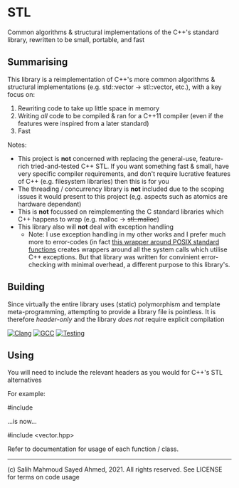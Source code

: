 # STL
Common algorithms & structural implementations of the C++'s standard library, rewritten to be small, portable, and fast

## Summarising

This library is a reimplementation of C++'s more common algorithms & structural implementations (e.g. std::vector -> stl::vector, etc.), with a key focus on:
1. Rewriting code to take up little space in memory
2. Writing *all* code to be compiled & ran for a C++11 compiler (even if the features were inspired from a later standard)
3. Fast

Notes:
- This project is **not** concerned with replacing the general-use, feature-rich tried-and-tested C++ STL. If you want something fast & small, have very specific compiler requirements, and don't require lucrative features of C++ (e.g. filesystem libraries) then this is for you
- The threading / concurrency library is **not** included due to the scoping issues it would present to this project (e,g. aspects such as atomics are hardware dependant)
- This is **not** focussed on reimplementing the C standard libraries which C++ happens to wrap (e.g. malloc -> ~~stl::malloc~~)
- This library also will **not** deal with exception handling
  - Note: I use exception handling in my other works and I prefer much more to error-codes (in fact [this wrapper around POSIX standard functions](https://github.com/daleksla/posicxx) creates wrappers around all the system calls which utilise C++ exceptions. But that library was written for convinient error-checking with minimal overhead, a different purpose to this library's.

## Building

Since virtually the entire library uses (static) polymorphism and template meta-programming, attempting to provide a library file is pointless. It is therefore *header-only* and the library *does not* require explicit compilation

[![Clang](https://github.com/daleksla/STL/actions/workflows/clang.yml/badge.svg)](https://github.com/daleksla/STL/actions/workflows/clang.yml) [![GCC](https://github.com/daleksla/STL/actions/workflows/gcc.yml/badge.svg)](https://github.com/daleksla/STL/actions/workflows/gcc.yml) [![Testing](https://github.com/daleksla/STL/actions/workflows/testing.yml/badge.svg)](https://github.com/daleksla/STL/actions/workflows/testing.yml)

## Using

You will need to include the relevant headers as you would for C++'s STL alternatives

For example:

#include <vector>

...is now...

#include <vector.hpp>

Refer to documentation for usage of each function / class.

*** 

(c) Salih Mahmoud Sayed Ahmed, 2021. All rights reserved. See LICENSE for terms on code usage
